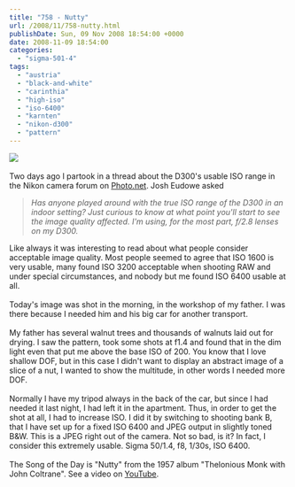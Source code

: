 ```yaml
---
title: "758 - Nutty"
url: /2008/11/758-nutty.html
publishDate: Sun, 09 Nov 2008 18:54:00 +0000
date: 2008-11-09 18:54:00
categories: 
  - "sigma-501-4"
tags: 
  - "austria"
  - "black-and-white"
  - "carinthia"
  - "high-iso"
  - "iso-6400"
  - "karnten"
  - "nikon-d300"
  - "pattern"
---
```

<a href="https://d25zfm9zpd7gm5.cloudfront.net/1200x1200/2008/20081109_084956.JPG" target="_blank"><img src="https://d25zfm9zpd7gm5.cloudfront.net/0600x0600/2008/20081109_084956.JPG"/></a><br/><br/>Two days ago I partook in a thread about the D300's usable ISO range in the Nikon camera forum on <a href="http://photo.net/nikon-camera-forum/00RQ5i" target="_blank">Photo.net</a>. Josh Eudowe asked<blockquote><em>Has anyone played around with the true ISO range of the D300 in an indoor setting? Just curious to know at what point you'll start to see the image quality affected. I'm using, for the most part, f/2.8 lenses on my D300.</em></blockquote>Like always it was interesting to read about what people consider acceptable image quality. Most people seemed to agree that ISO 1600 is very usable, many found ISO 3200 acceptable when shooting RAW and under special circumstances, and nobody but me found ISO 6400 usable at all.<br/><br/>Today's image was shot in the morning, in the workshop of my father. I was there because I needed him and his big car for another transport. <br/><br/> My father has several walnut trees and thousands of walnuts laid out for drying. I saw the pattern, took some shots at f1.4 and found that in the dim light even that put me above the base ISO of 200. You know that I love shallow DOF, but in this case I didn't want to display an abstract image of a slice of a nut, I wanted to show the multitude, in other words I needed more DOF. <br/><br/>Normally I have my tripod always in the back of the car, but since I had needed it last night, I had left it in the apartment. Thus, in order to get the shot at all, I had to increase ISO. I did it by switching to shooting bank B, that I have set up for a fixed ISO 6400 and JPEG output in slightly toned B&amp;W. This is a JPEG right out of the camera. Not so bad, is it? In fact, I consider this extremely usable. Sigma 50/1.4, f8, 1/30s, ISO 6400.<br/><br/>The Song of the Day is "Nutty" from the 1957 album "Thelonious Monk with John Coltrane". See a video on <a href="http://www.youtube.com/watch?v=xzIY1jlm5cM" target="_blank">YouTube</a>.
